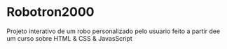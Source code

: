 # Robotron2000
Projeto interativo de um robo personalizado pelo usuario feito a partir dee um curso sobre HTML &amp; CSS &amp;  JavasScript
